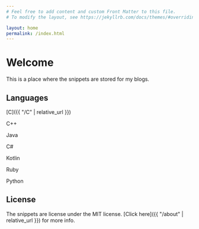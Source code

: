 ```yaml
---
# Feel free to add content and custom Front Matter to this file.
# To modify the layout, see https://jekyllrb.com/docs/themes/#overriding-theme-defaults

layout: home
permalink: /index.html
---
```


# Welcome

This is a place where the snippets are stored for my blogs.

## Languages

[C]({{ "/C" | relative_url }})

C++

Java

C#

Kotlin

Ruby

Python

## License

The snippets are license under the MIT license. [Click here]({{ "/about" | relative_url }}) for more info.
